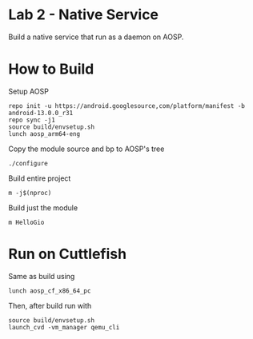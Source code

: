# Lab 2 - Native Service
Build a native service that run as a daemon on AOSP.

# How to Build
Setup AOSP
```
repo init -u https://android.googlesource,com/platform/manifest -b android-13.0.0_r31
repo sync -j1
source build/envsetup.sh
lunch aosp_arm64-eng
```

Copy the module source and bp to AOSP's tree
```
./configure
```

Build entire project
```
m -j$(nproc)
```

Build just the module
```
m HelloGio
```

# Run on Cuttlefish
Same as build using
```
lunch aosp_cf_x86_64_pc
```

Then, after build run with
```
source build/envsetup.sh
launch_cvd -vm_manager qemu_cli
```
